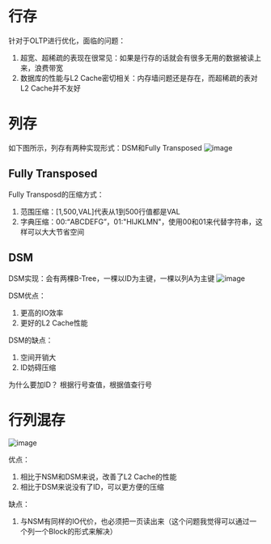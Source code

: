 # 行存
针对于OLTP进行优化，面临的问题：
1. 超宽、超稀疏的表现在很常见：如果是行存的话就会有很多无用的数据被读上来，浪费带宽
2. 数据库的性能与L2 Cache密切相关：内存墙问题还是存在，而超稀疏的表对L2 Cache并不友好

# 列存
如下图所示，列存有两种实现形式：DSM和Fully Transposed
![image](https://user-images.githubusercontent.com/56379080/183254528-f19e7dc3-fe2d-4675-b142-7eb91a7e5b4b.png)

## Fully Transposed
Fully Transposd的压缩方式：
1. 范围压缩：[1,500,VAL]代表从1到500行值都是VAL
2. 字典压缩：00:“ABCDEFG”，01:"HIJKLMN"，使用00和01来代替字符串，这样可以大大节省空间

## DSM
DSM实现：会有两棵B-Tree，一棵以ID为主键，一棵以列A为主键
![image](https://user-images.githubusercontent.com/56379080/183254575-70100f3c-fd9e-403a-9653-48b7ebb265ea.png)

DSM优点：
1. 更高的IO效率
2. 更好的L2 Cache性能

DSM的缺点：
1. 空间开销大
2. ID妨碍压缩

为什么要加ID？
根据行号查值，根据值查行号

# 行列混存
![image](https://user-images.githubusercontent.com/56379080/183254601-00701e44-2f29-4be2-91d5-0827b6f9ba3d.png)

优点：
1. 相比于NSM和DSM来说，改善了L2 Cache的性能
2. 相比于DSM来说没有了ID，可以更方便的压缩

缺点：
1. 与NSM有同样的IO代价，也必须把一页读出来（这个问题我觉得可以通过一个列一个Block的形式来解决）